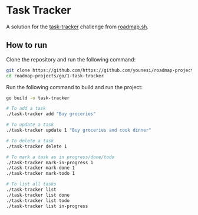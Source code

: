 # Task Tracker

A solution for the [task-tracker](https://roadmap.sh/projects/task-tracker) challenge from [roadmap.sh](https://roadmap.sh/).

## How to run
Clone the repository and run the following command:

```bash
git clone https://github.com/https://github.com/younesi/roadmap-projects/.git
cd roadmap-projects/go/1-task-tracker
```

Run the following command to build and run the project:

```bash
go build -o task-tracker

# To add a task
./task-tracker add "Buy groceries"

# To update a task
./task-tracker update 1 "Buy groceries and cook dinner"

# To delete a task
./task-tracker delete 1

# To mark a task as in progress/done/todo
./task-tracker mark-in-progress 1
./task-tracker mark-done 1
./task-tracker mark-todo 1

# To list all tasks
./task-tracker list
./task-tracker list done
./task-tracker list todo
./task-tracker list in-progress
```